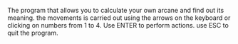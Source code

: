 The program that allows you to calculate your own arcane and find out its meaning.
the movements is carried out using the arrows on the keyboard or clicking on numbers from 1 to 4.
Use ENTER to perform actions. use ESC to quit the program.
